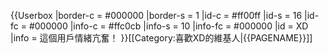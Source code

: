 {{Userbox
  |border-c = #000000
  |border-s = 1
  |id-c     = #ff00ff
  |id-s     = 16
  |id-fc    = #000000
  |info-c   = #ffc0cb
  |info-s   = 10
  |info-fc  = #000000
  |id       = XD
  |info     = 這個用戶情緒亢奮！
}}<includeonly>[[Category:喜歡XD的維基人|{{PAGENAME}}]]</includeonly>